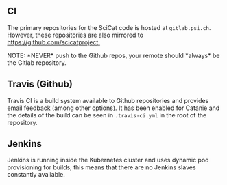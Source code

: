 ## CI

The primary repositories for the SciCat code is hosted at `gitlab.psi.ch`. However, these repositories are also mirrored to [https://github.com/scicatproject. ](https://github.com/scicatproject)

NOTE: \*NEVER\* push to the Github repos, your remote should \*always\* be the Gitlab repository.



## Travis \(Github\)

Travis CI is a build system available to Github repositories and provides email feedback \(among other options\). It has been enabled for Catanie and the details of the build can be seen in `.travis-ci.yml` in the root of the repository.



## Jenkins 

Jenkins is running inside the Kubernetes cluster and uses dynamic pod provisioning for builds; this means that there are no Jenkins slaves constantly available.







